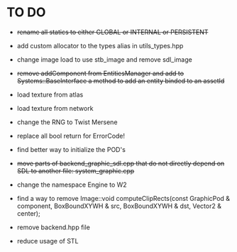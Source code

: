 # TO DO

* ~~rename all statics to either GLOBAL or INTERNAL or PERSISTENT~~

* add custom allocator to the types alias in utils_types.hpp

* change image load to use stb_image and remove sdl_image

* ~~remove addComponent from EntitiesManager and add to Systems::BaseInterface a method to add an entity binded to an assetId~~

* load texture from atlas

* load texture from network

* change the RNG to Twist Mersene

* replace all bool return for ErrorCode!

* find better way to initialize the POD's

* ~~move parts of backend_graphic_sdl.cpp that do not directly depend on SDL to another file: system_graphic.cpp~~

* change the namespace Engine to W2

* find a way to remove Image::void computeClipRects(const GraphicPod & component, BoxBoundXYWH & src, BoxBoundXYWH & dst, Vector2 & center);

* remove backend.hpp file

* reduce usage of STL
